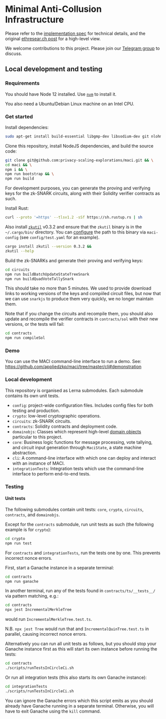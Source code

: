 # Minimal Anti-Collusion Infrastructure

Please refer to the [implementation spec](./specs/) for technical details, and
the original [ethresear.ch
post](https://ethresear.ch/t/minimal-anti-collusion-infrastructure/5413) for a
high-level view.

We welcome contributions to this project. Please join our
[Telegram group](https://t.me/joinchat/LUgOpE7J2gstRcZqdERyvw) to discuss.

## Local development and testing

### Requirements

You should have Node 12 installed. Use
[`nvm`](https://github.com/nvm-sh/nvm) to install it.

You also need a Ubuntu/Debian Linux machine on an Intel CPU.

### Get started

Install dependencies:

```bash
sudo apt-get install build-essential libgmp-dev libsodium-dev git nlohmann-json3-dev nasm g++
```

Clone this repository, install NodeJS dependencies, and build the source code:

```bash
git clone git@github.com:privacy-scaling-explorations/maci.git && \
cd maci && \
npm i && \
npm run bootstrap && \
npm run build
```

For development purposes, you can generate the proving and verifying keys for
the zk-SNARK circuits, along with their Solidity verifier contracts as such.

Install Rust:

```bash
curl --proto '=https' --tlsv1.2 -sSf https://sh.rustup.rs | sh
```

Also install [`zkutil`](https://github.com/poma/zkutil) v0.3.2 and ensure that
the `zkutil` binary is in the `~/.cargo/bin/` directory. You can [configure](https://lorenwest.github.io/node-config/) the
path to this binary via `maci-config` (see `config/test.yaml` for an example).

```bash
cargo install zkutil --version 0.3.2 &&
zkutil --help
```

Build the zk-SNARKs and generate their proving and verifying keys:

```bash
cd circuits
npm run buildBatchUpdateStateTreeSnark
npm run buildQuadVoteTallySnark
```

This should take no more than 5 minutes. We used to provide download links to
working versions of the keys and compiiled circuit files, but now that we can
use `snarkjs` to produce them very quickly, we no longer maintain them.

Note that if you change the circuits and recompile them, you should also update
and recompile the verifier contracts in `contracts/sol` with their new
versions, or the tests will fail:

```bash
cd contracts
npm run compileSol
```

### Demo

You can use the MACI command-line interface to run a demo. See:
https://github.com/appliedzkp/maci/tree/master/cli#demonstration

### Local development

This repository is organised as Lerna submodules. Each submodule contains its
own unit tests.

- `config`: project-wide configuration files. Includes config files for both
  testing and production.
- `crypto`: low-level cryptographic operations.
- `circuits`: zk-SNARK circuits.
- `contracts`: Solidity contracts and deployment code.
- `domainobjs`: Classes which represent high-level [domain
  objects](https://wiki.c2.com/?DomainObject) particular to this project.
- `core`: Business logic functions for message processing, vote tallying,
  and circuit input generation through `MaciState`, a state machine
  abstraction.
- `cli`: A command-line interface with which one can deploy and interact with
  an instance of MACI.
- `integrationTests`: Integration tests which use the command-line interface
  to perform end-to-end tests.

### Testing

#### Unit tests

The following submodules contain unit tests: `core`, `crypto`, `circuits`,
`contracts`, and `domainobjs`.

Except for the `contracts` submodule, run unit tests as such (the following
example is for `crypto`):

```bash
cd crypto
npm run test
```

For `contracts` and `integrationTests`, run the tests one by one. This prevents
incorrect nonce errors.

First, start a Ganache instance in a separate terminal:

```bash
cd contracts
npm run ganache
```

In another terminal, run any of the tests found in `contracts/ts/__tests__/`
via pattern matching, e.g.:

```bash
cd contracts
npx jest IncrementalMerkleTree
```

would run `IncrementalMerkleTree.test.ts`.

N.B. `npx jest Tree` would run that and `IncrementalQuinTree.test.ts`
in parallel, causing incorrect nonce errors.

Alternatively you can run all unit tests as follows, but you should
stop your Ganache instance first as this will start its own instance
before running the tests:

```bash
cd contracts
./scripts/runTestsInCircleCi.sh
```

Or run all integration tests (this also starts its own Ganache instance):

```bash
cd integrationTests
./scripts/runTestsInCircleCi.sh
```

You can ignore the Ganache errors which this script emits as you should already
have Ganache running in a separate terminal. Otherwise, you will have to exit
Ganache using the `kill` command.
